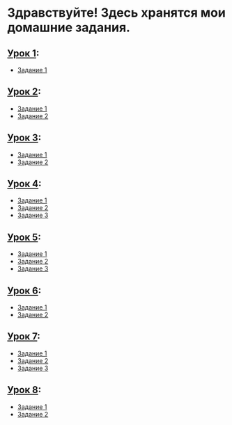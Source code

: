 # Здравствуйте! Здесь хранятся мои домашние задания.

## [Урок 1](1):
- [Задание 1](https://github.com/medpsyit/homeworks3/blob/main/1/Homework%201_1/Homework%201_1/Homework%201_1.cpp)
## [Урок 2](2):
- [Задание 1](https://github.com/medpsyit/homeworks3/blob/main/2/Homework%202_1/Homework%202_1/Homework%202_1.cpp)
- [Задание 2](https://github.com/medpsyit/homeworks3/blob/main/2/Homework%202_2/Homework%202_2/Homework%202_2.cpp)
## [Урок 3](3):
- [Задание 1](https://github.com/medpsyit/homeworks3/blob/main/3/Homework%203_1/Homework%203_1.cpp)
- [Задание 2](https://github.com/medpsyit/homeworks3/blob/main/3/Homework%203_2/Homework%203_2.cpp)
## [Урок 4](4):
- [Задание 1](https://github.com/medpsyit/homeworks3/blob/main/4/Homework%204_1/Homework%204_1/Homework%204_1.cpp)
- [Задание 2](https://github.com/medpsyit/homeworks3/blob/main/4/Homework%204_2/Homework%204_2/Homework%204_2.cpp)
- [Задание 3](https://github.com/medpsyit/homeworks3/blob/main/4/Homework%204_3/Homework%204_3/Homework%204_3.cpp)
## [Урок 5](5):
- [Задание 1](https://github.com/medpsyit/homeworks3/blob/main/5/Homework%205_1/Homework%205_1/Homework%205_1.cpp)
- [Задание 2](https://github.com/medpsyit/homeworks3/blob/main/5/Homework%205_2/Homework%205_2/Homework%205_2.cpp)
- [Задание 3](https://github.com/medpsyit/homeworks3/blob/main/5/Homework%205_3/Homework%205_3/Homework%205_3.cpp)
## [Урок 6](6):
- [Задание 1](https://github.com/medpsyit/homeworks3/blob/main/6/Homework%206_1/Homework%206_1/Homework%206_1.cpp)
- [Задание 2](https://github.com/medpsyit/homeworks3/blob/main/6/Homework%206_2/Homework%206_2/Homework%206_2.cpp)
## [Урок 7](7):
- [Задание 1](https://github.com/medpsyit/homeworks3/blob/main/7/Homework%207_1/Homework%207_1/Homework%207_1.cpp)
- [Задание 2](https://github.com/medpsyit/homeworks3/blob/main/7/Homework%207_2/Homework%207_2/Homework%207_2.cpp)
- [Задание 3](https://github.com/medpsyit/homeworks3/blob/main/7/Homework%207_3/Homework%207_3/Homework%207_3.cpp)
## [Урок 8](8):
- [Задание 1]()
- [Задание 2]()
